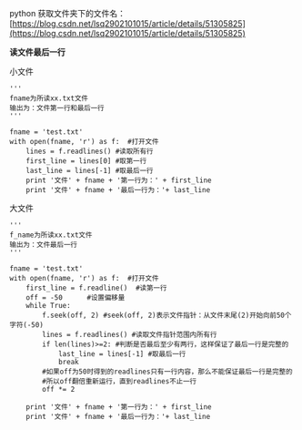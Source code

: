 python 获取文件夹下的文件名：[https://blog.csdn.net/lsq2902101015/article/details/51305825](https://blog.csdn.net/lsq2902101015/article/details/51305825)



**读文件最后一行**

小文件

```
'''
fname为所读xx.txt文件
输出为：文件第一行和最后一行
'''

fname = 'test.txt'
with open(fname, 'r') as f:  #打开文件
    lines = f.readlines() #读取所有行
    first_line = lines[0] #取第一行
    last_line = lines[-1] #取最后一行     
    print '文件' + fname + '第一行为：' + first_line
    print '文件' + fname + '最后一行为：'+ last_line
```

大文件

```
'''
f_name为所读xx.txt文件
输出为：文件最后一行
'''

fname = 'test.txt'
with open(fname, 'r') as f:  #打开文件
    first_line = f.readline()  #读第一行
    off = -50      #设置偏移量
    while True:
        f.seek(off, 2) #seek(off, 2)表示文件指针：从文件末尾(2)开始向前50个字符(-50)
        lines = f.readlines() #读取文件指针范围内所有行
        if len(lines)>=2: #判断是否最后至少有两行，这样保证了最后一行是完整的
            last_line = lines[-1] #取最后一行
            break
        #如果off为50时得到的readlines只有一行内容，那么不能保证最后一行是完整的
        #所以off翻倍重新运行，直到readlines不止一行
        off *= 2

    print '文件' + fname + '第一行为：' + first_line
    print '文件' + fname + '最后一行为：'+ last_line
```



